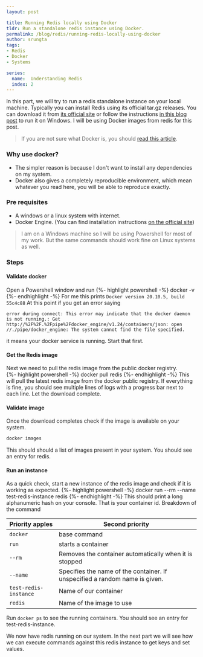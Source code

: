 ```yaml
---
layout: post

title: Running Redis locally using Docker
tldr: Run a standalone redis instance using Docker.
permalink: /blog/redis/running-redis-locally-using-docker
author: srungta
tags: 
- Redis
- Docker
- Systems

series: 
  name:  Understanding Redis
  index: 2
---
```


In this part, we will try to run a redis standalone instance on your local machine.
Typically you can install Redis using its official tar.gz releases.
You can download it from [its official site](https://redis.io/download) or follow the instructions [in this blog post](https://divyanshushekhar.com/how-to-install-redis-on-windows-10/) to run it on Windows.
I will be using Docker images from redis for this post.

> If you are not sure what Docker is, you should [read this article](https://medium.com/@SaadAAkash/docker-for-dummies-literally-ab3fc6362d5f).

### Why use docker?
- The simpler reason is because I don't want to install any dependencies on my system.
- Docker also gives a completely reproducible environment, which mean whatever you read here, you will be able to reproduce exactly.


### Pre requisites
- A windows or a linux system with internet.
- Docker Engine. (You can find installation instructions [on the official site](https://docs.docker.com/engine/install/))

> I am on a Windows machine so I will be using Powershell for most of my work. But the same commands should work fine on Linux systems as well.

### Steps

#### Validate docker 
Open a Powershell window and run 
{%- highlight powershell -%}
docker -v
{%- endhighlight -%}
For me this prints `Docker version 20.10.5, build 55c4c88`
At this point if you get an error saying
```
error during connect: This error may indicate that the docker daemon is not running.: Get http://%2F%2F.%2Fpipe%2Fdocker_engine/v1.24/containers/json: open //./pipe/docker_engine: The system cannot find the file specified.
```
it means your docker service is running. Start that first.

#### Get the Redis image 
 Next we need to pull the redis image from the public docker registry.  
{%- highlight powershell -%}
docker pull redis
{%- endhighlight -%}
This will pull the latest redis image from the docker public registry.
If everything is fine, you should see multiple lines of logs with a progress bar next to each line. Let the download complete.

#### Validate image
Once the download completes check if the image is available on your system.
```powershell
docker images
```  
This should should a list of images present in your system. You should see an entry for redis.

#### Run an instance 
As a quick check, start a new instance of the redis image and check if it is working as expected.
{%- highlight powershell -%}
docker run --rm --name test-redis-instance redis
{%- endhighlight -%}
This should print a long alphanumeric hash on your console. That is your container id.
Breakdown of the command  

| Priority apples       | Second priority                                                             |
|-----------------------|-----------------------------------------------------------------------------|
| `docker`              | base command                                                                |
| `run`                 | starts a container                                                          |
| `--rm`                | Removes the container automatically when it is stopped                      |
| `--name`              | Specifies the name of the container. If unspecified a random name is given. |
| `test-redis-instance` | Name of our container                                                       |
| `redis`               | Name of the image to use                                                    |

Run `docker ps` to see the running containers. You should see an entry for test-redis-instance.

We now have redis running on our system.
In the next part we will see how we can execute commands against this redis instance to get keys and set values.
